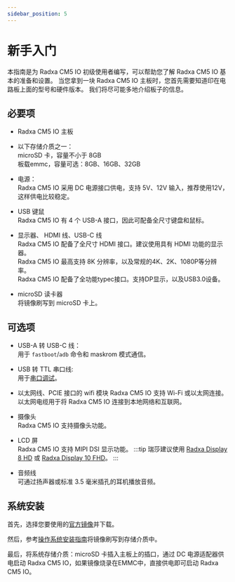```yaml
---
sidebar_position: 5
---
```


# 新手入门

本指南是为 Radxa CM5 IO 初级使用者编写，可以帮助您了解 Radxa CM5 IO 基本的准备和设置。
当您拿到一块 Radxa CM5 IO 主板时，您首先需要知道印在电路板上面的型号和硬件版本。
我们将尽可能多地介绍板子的信息。

## 必要项

- Radxa CM5 IO 主板

- 以下存储介质之一：  
  microSD 卡，容量不小于 8GB  
  板载emmc，容量可选：8GB、16GB、32GB

- 电源：  
  Radxa CM5 IO 采用 DC 电源接口供电，支持 5V、12V 输入，推荐使用12V，这样供电比较稳定。

- USB 键鼠  
  Radxa CM5 IO 有 4 个 USB-A 接口，因此可配备全尺寸键盘和鼠标。

- 显示器、 HDMI 线、USB-C 线  
  Radxa CM5 IO 配备了全尺寸 HDMI 接口。建议使用具有 HDMI 功能的显示器。  
  Radxa CM5 IO 最高支持 8K 分辨率，以及常规的4K、2K、1080P等分辨率。  
  Radxa CM5 IO 配备了全功能typec接口。支持DP显示，以及USB3.0设备。

- microSD 读卡器  
  将镜像刷写到 microSD 卡上。

## 可选项

- USB-A 转 USB-C 线：  
  用于 `fastboot`/`adb` 命令和 maskrom 模式通信。

- USB 转 TTL 串口线:  
  用于[串口调试](../low-level-dev/serial)。

- 以太网线、PCIE 接口的 wifi 模块
  Radxa CM5 IO 支持 Wi-Fi 或以太网连接。
  以太网电缆用于将 Radxa CM5 IO 连接到本地网络和互联网。

- 摄像头  
  Radxa CM5 IO 支持摄像头功能。

- LCD 屏  
  Radxa CM5 IO 支持 MIPI DSI 显示功能。
  :::tip
  瑞莎建议使用 [Radxa Display 8 HD](/accessories/lcd-8-hd) 或 [Radxa Display 10 FHD](/accessories/lcd-10-fhd)。
  :::

- 音频线  
  可通过扬声器或标准 3.5 毫米插孔的耳机播放音频。

## 系统安装

首先，选择您要使用的[官方镜像](/compute-module/images)并下载。

然后，参考[操作系统安装指南](install-os)将镜像刷写到存储介质中。

最后，将系统存储介质：microSD 卡插入主板上的插口，通过 DC 电源适配器供电启动 Radxa CM5 IO，如果镜像烧录在EMMC中，直接供电即可启动 Radxa CM5 IO。
